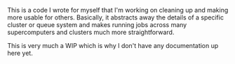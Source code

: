This is a code I wrote for myself that I'm working on cleaning up and making more usable for others. Basically, it abstracts away the details of a specific cluster or queue system and makes running jobs across many supercomputers and clusters much more straightforward.

This is very much a WIP which is why I don't have any documentation up here yet. 